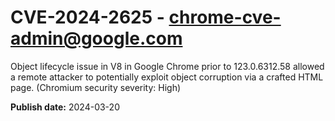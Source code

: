# CVE-2024-2625 - chrome-cve-admin@google.com

Object lifecycle issue in V8 in Google Chrome prior to 123.0.6312.58 allowed a remote attacker to potentially exploit object corruption via a crafted HTML page. (Chromium security severity: High)

**Publish date:** 2024-03-20
